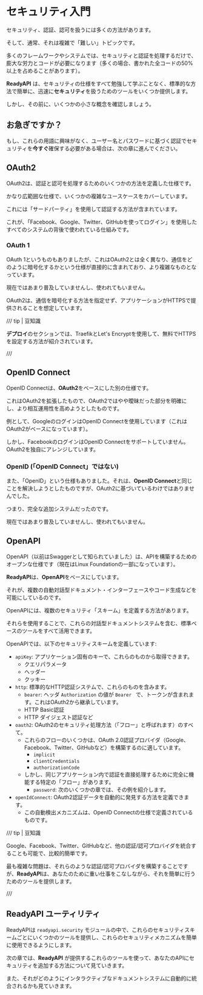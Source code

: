 # セキュリティ入門

セキュリティ、認証、認可を扱うには多くの方法があります。

そして、通常、それは複雑で「難しい」トピックです。

多くのフレームワークやシステムでは、セキュリティと認証を処理するだけで、膨大な労力とコードが必要になります（多くの場合、書かれた全コードの50%以上を占めることがあります）。

**ReadyAPI** は、セキュリティの仕様をすべて勉強して学ぶことなく、標準的な方法で簡単に、迅速に**セキュリティ**を扱うためのツールをいくつか提供します。

しかし、その前に、いくつかの小さな概念を確認しましょう。

## お急ぎですか？

もし、これらの用語に興味がなく、ユーザー名とパスワードに基づく認証でセキュリティを**今すぐ**確保する必要がある場合は、次の章に進んでください。

## OAuth2

OAuth2は、認証と認可を処理するためのいくつかの方法を定義した仕様です。

かなり広範囲な仕様で、いくつかの複雑なユースケースをカバーしています。

これには「サードパーティ」を使用して認証する方法が含まれています。

これが、「Facebook、Google、Twitter、GitHubを使ってログイン」を使用したすべてのシステムの背後で使われている仕組みです。

### OAuth 1

OAuth 1というものもありましたが、これはOAuth2とは全く異なり、通信をどのように暗号化するかという仕様が直接的に含まれており、より複雑なものとなっています。

現在ではあまり普及していませんし、使われてもいません。

OAuth2は、通信を暗号化する方法を指定せず、アプリケーションがHTTPSで提供されることを想定しています。

/// tip | 豆知識

**デプロイ**のセクションでは、TraefikとLet's Encryptを使用して、無料でHTTPSを設定する方法が紹介されています。

///

## OpenID Connect

OpenID Connectは、**OAuth2**をベースにした別の仕様です。

これはOAuth2を拡張したもので、OAuth2ではやや曖昧だった部分を明確にし、より相互運用性を高めようとしたものです。

例として、GoogleのログインはOpenID Connectを使用しています（これはOAuth2がベースになっています）。

しかし、FacebookのログインはOpenID Connectをサポートしていません。OAuth2を独自にアレンジしています。

### OpenID (「OpenID Connect」ではない)

また、「OpenID」という仕様もありました。それは、**OpenID Connect**と同じことを解決しようとしたものですが、OAuth2に基づいているわけではありませんでした。

つまり、完全な追加システムだったのです。

現在ではあまり普及していませんし、使われてもいません。

## OpenAPI

OpenAPI（以前はSwaggerとして知られていました）は、APIを構築するためのオープンな仕様です（現在はLinux Foundationの一部になっています）。

**ReadyAPI**は、**OpenAPI**をベースにしています。

それが、複数の自動対話型ドキュメント・インターフェースやコード生成などを可能にしているのです。

OpenAPIには、複数のセキュリティ「スキーム」を定義する方法があります。

それらを使用することで、これらの対話型ドキュメントシステムを含む、標準ベースのツールをすべて活用できます。

OpenAPIでは、以下のセキュリティスキームを定義しています:

* `apiKey`: アプリケーション固有のキーで、これらのものから取得できます。
    * クエリパラメータ
    * ヘッダー
    * クッキー
* `http`: 標準的なHTTP認証システムで、これらのものを含みます。
    * `bearer`: ヘッダ `Authorization` の値が `Bearer ` で、トークンが含まれます。これはOAuth2から継承しています。
    * HTTP Basic認証
    * HTTP ダイジェスト認証など
* `oauth2`: OAuth2のセキュリティ処理方法（「フロー」と呼ばれます）のすべて。
    * これらのフローのいくつかは、OAuth 2.0認証プロバイダ（Google、Facebook、Twitter、GitHubなど）を構築するのに適しています。
        * `implicit`
        * `clientCredentials`
        * `authorizationCode`
    * しかし、同じアプリケーション内で認証を直接処理するために完全に機能する特定の「フロー」があります。
        * `password`: 次のいくつかの章では、その例を紹介します。
* `openIdConnect`: OAuth2認証データを自動的に発見する方法を定義できます。
    * この自動検出メカニズムは、OpenID Connectの仕様で定義されているものです。


/// tip | 豆知識

Google、Facebook、Twitter、GitHubなど、他の認証/認可プロバイダを統合することも可能で、比較的簡単です。

最も複雑な問題は、それらのような認証/認可プロバイダを構築することですが、**ReadyAPI**は、あなたのために重い仕事をこなしながら、それを簡単に行うためのツールを提供します。

///

## **ReadyAPI** ユーティリティ

ReadyAPIは `readyapi.security` モジュールの中で、これらのセキュリティスキームごとにいくつかのツールを提供し、これらのセキュリティメカニズムを簡単に使用できるようにします。

次の章では、**ReadyAPI** が提供するこれらのツールを使って、あなたのAPIにセキュリティを追加する方法について見ていきます。

また、それがどのようにインタラクティブなドキュメントシステムに自動的に統合されるかも見ていきます。
